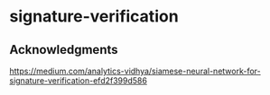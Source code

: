 # signature-verification

## Acknowledgments

https://medium.com/analytics-vidhya/siamese-neural-network-for-signature-verification-efd2f399d586